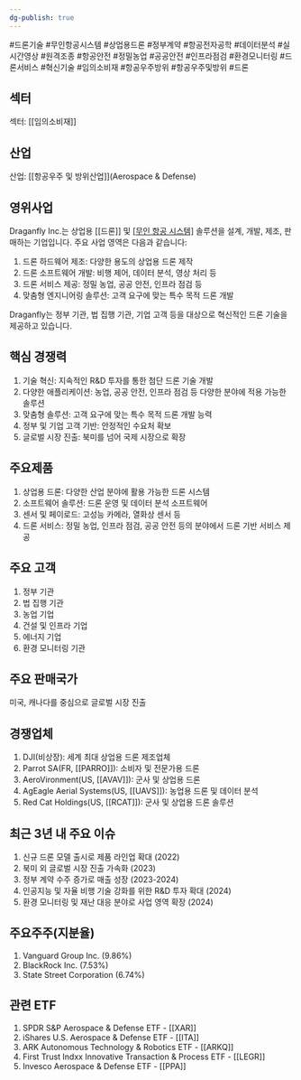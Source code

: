 ```yaml
---
dg-publish: true
---
```

#드론기술 #무인항공시스템 #상업용드론 #정부계약 #항공전자공학 #데이터분석 #실시간영상 #원격조종 #항공안전 #정밀농업 #공공안전 #인프라점검 #환경모니터링 #드론서비스 #혁신기술 #임의소비재 #항공우주방위 #항공우주및방위
#드론 

## 섹터

섹터: [[임의소비재]]

## 산업

산업: [[항공우주 및 방위산업]](Aerospace & Defense)

## 영위사업

Draganfly Inc.는 상업용 [[드론]] 및 [[무인 항공 시스템]](UAS) 솔루션을 설계, 개발, 제조, 판매하는 기업입니다. 주요 사업 영역은 다음과 같습니다:

1. 드론 하드웨어 제조: 다양한 용도의 상업용 드론 제작
2. 드론 소프트웨어 개발: 비행 제어, 데이터 분석, 영상 처리 등
3. 드론 서비스 제공: 정밀 농업, 공공 안전, 인프라 점검 등
4. 맞춤형 엔지니어링 솔루션: 고객 요구에 맞는 특수 목적 드론 개발

Draganfly는 정부 기관, 법 집행 기관, 기업 고객 등을 대상으로 혁신적인 드론 기술을 제공하고 있습니다.

## 핵심 경쟁력

1. 기술 혁신: 지속적인 R&D 투자를 통한 첨단 드론 기술 개발
2. 다양한 애플리케이션: 농업, 공공 안전, 인프라 점검 등 다양한 분야에 적용 가능한 솔루션
3. 맞춤형 솔루션: 고객 요구에 맞는 특수 목적 드론 개발 능력
4. 정부 및 기업 고객 기반: 안정적인 수요처 확보
5. 글로벌 시장 진출: 북미를 넘어 국제 시장으로 확장

## 주요제품

1. 상업용 드론: 다양한 산업 분야에 활용 가능한 드론 시스템
2. 소프트웨어 솔루션: 드론 운영 및 데이터 분석 소프트웨어
3. 센서 및 페이로드: 고성능 카메라, 열화상 센서 등
4. 드론 서비스: 정밀 농업, 인프라 점검, 공공 안전 등의 분야에서 드론 기반 서비스 제공

## 주요 고객

1. 정부 기관
2. 법 집행 기관
3. 농업 기업
4. 건설 및 인프라 기업
5. 에너지 기업
6. 환경 모니터링 기관

## 주요 판매국가

미국, 캐나다를 중심으로 글로벌 시장 진출

## 경쟁업체

1. DJI(비상장): 세계 최대 상업용 드론 제조업체
2. Parrot SA(FR, [[PARRO]]): 소비자 및 전문가용 드론
3. AeroVironment(US, [[AVAV]]): 군사 및 상업용 드론
4. AgEagle Aerial Systems(US, [[UAVS]]): 농업용 드론 및 데이터 분석
5. Red Cat Holdings(US, [[RCAT]]): 군사 및 상업용 드론 솔루션

## 최근 3년 내 주요 이슈

1. 신규 드론 모델 출시로 제품 라인업 확대 (2022)
2. 북미 외 글로벌 시장 진출 가속화 (2023)
3. 정부 계약 수주 증가로 매출 성장 (2023-2024)
4. 인공지능 및 자율 비행 기술 강화를 위한 R&D 투자 확대 (2024)
5. 환경 모니터링 및 재난 대응 분야로 사업 영역 확장 (2024)

## 주요주주(지분율)

1. Vanguard Group Inc. (9.86%)
2. BlackRock Inc. (7.53%)
3. State Street Corporation (6.74%)

## 관련 ETF

1. SPDR S&P Aerospace & Defense ETF - [[XAR]]
2. iShares U.S. Aerospace & Defense ETF - [[ITA]]
3. ARK Autonomous Technology & Robotics ETF - [[ARKQ]]
4. First Trust Indxx Innovative Transaction & Process ETF - [[LEGR]]
5. Invesco Aerospace & Defense ETF - [[PPA]]